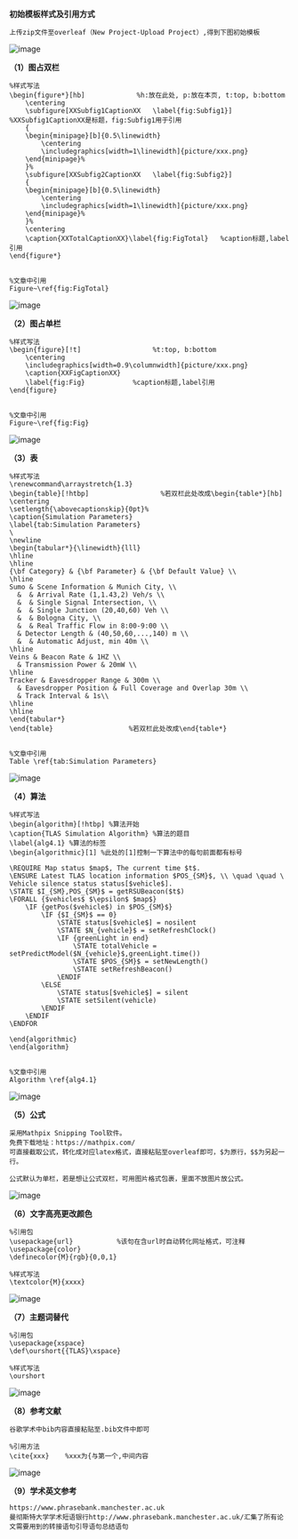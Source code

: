 **初始模板样式及引用方式**
```
上传zip文件至overleaf（New Project-Upload Project）,得到下图初始模板
```

![image](https://user-images.githubusercontent.com/38340783/114516647-2ec71000-9c70-11eb-810c-4bb1a142b64e.png)



**（1）图占双栏**
```
%样式写法
\begin{figure*}[hb]             %h:放在此处, p:放在本页, t:top, b:bottom  
    \centering  
    \subfigure[XXSubfig1CaptionXX   \label{fig:Subfig1}]                 %XXSubfig1CaptionXX是标题，fig:Subfig1用于引用
    {  
	\begin{minipage}[b]{0.5\linewidth}  
	    \centering  
	    \includegraphics[width=1\linewidth]{picture/xxx.png}  
	\end{minipage}%  
    }%  
    \subfigure[XXSubfig2CaptionXX   \label{fig:Subfig2}]  
    {  
	\begin{minipage}[b]{0.5\linewidth}  
	    \centering  
	    \includegraphics[width=1\linewidth]{picture/xxx.png}  
	\end{minipage}%  
    }%   
    \centering  
    \caption{XXTotalCaptionXX}\label{fig:FigTotal}   %caption标题,label引用  
\end{figure*}  


%文章中引用
Figure~\ref{fig:FigTotal}
```
![image](https://user-images.githubusercontent.com/38340783/114511647-c45fa100-9c6a-11eb-9503-8a007c6859df.png)

**（2）图占单栏**
```
%样式写法
\begin{figure}[!t]                  %t:top, b:bottom  
    \centering  
    \includegraphics[width=0.9\columnwidth]{picture/xxx.png}  
    \caption{XXFigCaptionXX}  
	\label{fig:Fig}            %caption标题,label引用  
\end{figure} 


%文章中引用
Figure~\ref{fig:Fig}
```
![image](https://user-images.githubusercontent.com/38340783/114512246-7b5c1c80-9c6b-11eb-9bdc-9262a319dd04.png)

**（3）表**
```
%样式写法
\renewcommand\arraystretch{1.3}
\begin{table}[!htbp]                  %若双栏此处改成\begin{table*}[hb]
\centering
\setlength{\abovecaptionskip}{0pt}%    
\caption{Simulation Parameters}
\label{tab:Simulation Parameters}
\ 
\newline
\begin{tabular*}{\linewidth}{lll}
\hline
\hline
{\bf Category} & {\bf Parameter} & {\bf Default Value} \\
\hline
Sumo & Scene Information & Munich City, \\ 
  &  & Arrival Rate (1,1.43,2) Veh/s \\
  &  & Single Signal Intersection, \\
  &  & Single Junction (20,40,60) Veh \\
  &  & Bologna City, \\
  &  & Real Traffic Flow in 8:00-9:00 \\
  & Detector Length & (40,50,60,...,140) m \\
  &  & Automatic Adjust, min 40m \\
\hline
Veins & Beacon Rate & 1HZ \\
  & Transmission Power & 20mW \\
\hline
Tracker & Eavesdropper Range & 300m \\
  & Eavesdropper Position & Full Coverage and Overlap 30m \\
  & Track Interval & 1s\\
\hline
\hline
\end{tabular*}
\end{table}                   %若双栏此处改成\end{table*}


%文章中引用
Table \ref{tab:Simulation Parameters}
```
![image](https://user-images.githubusercontent.com/38340783/114513165-7ba8e780-9c6c-11eb-960a-0449db60c2d4.png)

**（4）算法**
```
%样式写法
\begin{algorithm}[!htbp] %算法开始 
\caption{TLAS Simulation Algorithm} %算法的题目 
\label{alg4.1} %算法的标签 
\begin{algorithmic}[1] %此处的[1]控制一下算法中的每句前面都有标号 

\REQUIRE Map status $map$, The current time $t$.
\ENSURE Latest TLAS location information $POS_{SM}$, \\ \quad \quad \ Vehicle silence status status[$vehicle$].
\STATE $I_{SM},POS_{SM}$ = getRSUBeacon($t$)
\FORALL {$vehicles$ $\epsilon$ $map$}
    \IF {getPos($vehicle$) in $POS_{SM}$}
        \IF {$I_{SM}$ == 0}
            \STATE status[$vehicle$] = nosilent
            \STATE $N_{vehicle}$ = setRefreshClock()
            \IF {greenLight in end}
                \STATE totalVehicle = setPredictModel($N_{vehicle}$,greenLight.time())
                \STATE $POS_{SM}$ = setNewLength()
                \STATE setRefreshBeacon()
            \ENDIF
        \ELSE 
            \STATE status[$vehicle$] = silent
            \STATE setSilent(vehicle)
        \ENDIF
    \ENDIF
\ENDFOR 

\end{algorithmic} 
\end{algorithm}


%文章中引用
Algorithm \ref{alg4.1}
```
![image](https://user-images.githubusercontent.com/38340783/114513640-fd991080-9c6c-11eb-9ca5-cf91cd804973.png)


**（5）公式**
```
采用Mathpix Snipping Tool软件。
免费下载地址：https://mathpix.com/
可直接截取公式，转化成对应latex格式，直接粘贴至overleaf即可，$为原行，$$为另起一行。

公式默认为单栏，若是想让公式双栏，可用图片格式包裹，里面不放图片放公式。
```
![image](https://user-images.githubusercontent.com/38340783/114514559-00483580-9c6e-11eb-8742-3203373385b3.png)


**（6）文字高亮更改颜色**
```
%引用包
\usepackage{url}           %该句在含url时自动转化网址格式，可注释
\usepackage{color}
\definecolor{M}{rgb}{0,0,1}  

%样式写法
\textcolor{M}{xxxx}
```
![image](https://user-images.githubusercontent.com/38340783/114515526-07bc0e80-9c6f-11eb-9f4c-45a1a8717757.png)


**（7）主题词替代**
```
%引用包
\usepackage{xspace}
\def\ourshort{{TLAS}\xspace}

%样式写法
\ourshort
```
![image](https://user-images.githubusercontent.com/38340783/114515921-7600d100-9c6f-11eb-813d-d4db36ca567a.png)


**（8）参考文献**
```
谷歌学术中bib内容直接粘贴至.bib文件中即可

%引用方法
\cite{xxx}    %xxx为{与第一个,中间内容
```
![image](https://user-images.githubusercontent.com/38340783/114519916-77cc9380-9c73-11eb-85e0-303d79cd4221.png)



**（9）学术英文参考**
```
https://www.phrasebank.manchester.ac.uk
曼彻斯特大学学术短语银行http://www.phrasebank.manchester.ac.uk/汇集了所有论文需要用到的转接语句引导语句总结语句

```





